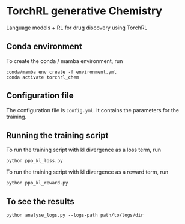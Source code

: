 # TorchRL generative Chemistry
Language models + RL for drug discovery using TorchRL

## Conda environment

To create the conda / mamba environment, run

    conda/mamba env create -f environment.yml
    conda activate torchrl_chem

## Configuration file
    
The configuration file is `config.yml`. It contains the parameters for the training.

## Running the training script

To run the training script with kl divergence as a loss term, run

    python ppo_kl_loss.py

To run the training script with kl divergence as a reward term, run

    python ppo_kl_reward.py

## To see the results

    python analyse_logs.py --logs-path path/to/logs/dir